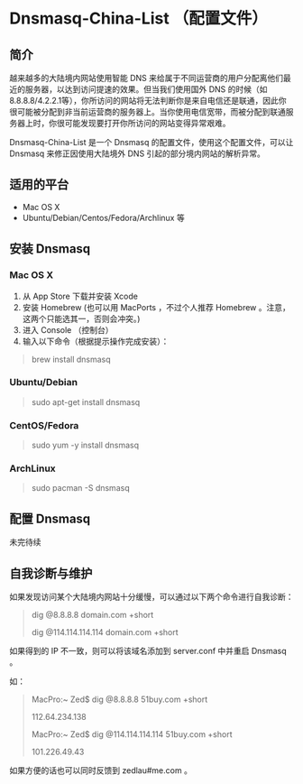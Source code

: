 # Dnsmasq-China-List （配置文件） #

## 简介 ##

越来越多的大陆境内网站使用智能 DNS 来给属于不同运营商的用户分配离他们最近的服务器，以达到访问提速的效果。但当我们使用国外 DNS 的时候（如8.8.8.8/4.2.2.1等），你所访问的网站将无法判断你是来自电信还是联通，因此你很可能被分配到非当前运营商的服务器上。当你使用电信宽带，而被分配到联通服务器上时，你很可能发现要打开你所访问的网站变得异常艰难。

Dnsmasq-China-List 是一个 Dnsmasq 的配置文件，使用这个配置文件，可以让 Dnsmasq 来修正因使用大陆境外 DNS 引起的部分境内网站的解析异常。

## 适用的平台 ##

* Mac OS X
* Ubuntu/Debian/Centos/Fedora/Archlinux 等

## 安装 Dnsmasq ##

### Mac OS X ###

1. 从 App Store 下载并安装 Xcode 
2. 安装 Homebrew (也可以用 MacPorts ，不过个人推荐 Homebrew 。注意，这两个只能选其一，否则会冲突。)
3. 进入 Console （控制台）
4. 输入以下命令（根据提示操作完成安装）：

> brew install dnsmasq

### Ubuntu/Debian ###

> sudo apt-get install dnsmasq

### CentOS/Fedora ###

> sudo yum -y install dnsmasq

### ArchLinux ###

> sudo pacman -S dnsmasq

## 配置 Dnsmasq ##

未完待续

## 自我诊断与维护 ##

如果发现访问某个大陆境内网站十分缓慢，可以通过以下两个命令进行自我诊断：

>dig @8.8.8.8 domain.com +short
>
>dig @114.114.114.114 domain.com +short

如果得到的 IP 不一致，则可以将该域名添加到 server.conf 中并重启 Dnsmasq 。

如：

>MacPro:~ Zed$ dig @8.8.8.8 51buy.com +short
>
>112.64.234.138
>
>MacPro:~ Zed$ dig @114.114.114.114 51buy.com +short
>
>101.226.49.43

如果方便的话也可以同时反馈到 zedlau#me.com 。
